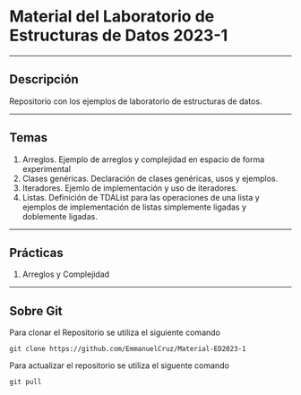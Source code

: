 # Material del Laboratorio de Estructuras de Datos 2023-1

----

## Descripción

Repositorio con los ejemplos de laboratorio de estructuras de datos.

----

## Temas

1. Arreglos. Ejemplo de arreglos y complejidad en espacio de forma experimental
2. Clases genéricas. Declaración de clases genéricas, usos y ejemplos.
3. Iteradores. Ejemlo de implementación y uso de iteradores.
4. Listas. Definición de TDAList para las operaciones de una lista y ejemplos de implementación de listas simplemente ligadas y doblemente ligadas.

----

## Prácticas

1. Arreglos y Complejidad

----

## Sobre Git

Para clonar el Repositorio se utiliza el siguiente comando

    git clone https://github.com/EmmanuelCruz/Material-ED2023-1

Para actualizar el repositorio se utiliza el siguente comando

    git pull